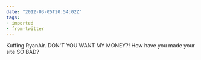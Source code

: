```yaml
---
date: "2012-03-05T20:54:02Z"
tags:
- imported
- from-twitter
---
```

Kuffing RyanAir. DON'T YOU WANT MY MONEY?! How have you made your site SO BAD?
